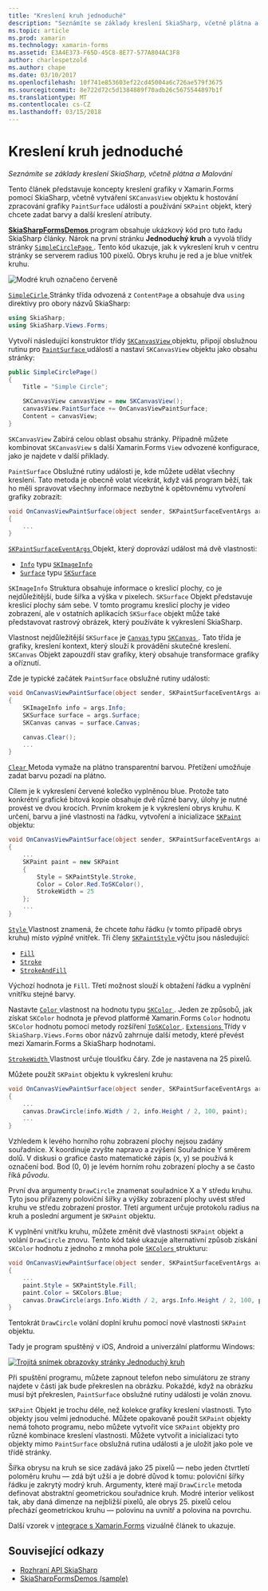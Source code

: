 ```yaml
---
title: "Kreslení kruh jednoduché"
description: "Seznámíte se základy kreslení SkiaSharp, včetně plátna a Malování"
ms.topic: article
ms.prod: xamarin
ms.technology: xamarin-forms
ms.assetid: E3A4E373-F65D-45C8-8E77-577A804AC3F8
author: charlespetzold
ms.author: chape
ms.date: 03/10/2017
ms.openlocfilehash: 10f741e853603ef22cd45004a6c726ae579f3675
ms.sourcegitcommit: 8e722d72c5d1384889f70adb26c5675544897b1f
ms.translationtype: MT
ms.contentlocale: cs-CZ
ms.lasthandoff: 03/15/2018
---
```

# <a name="drawing-a-simple-circle"></a>Kreslení kruh jednoduché

_Seznámíte se základy kreslení SkiaSharp, včetně plátna a Malování_

Tento článek představuje koncepty kreslení grafiky v Xamarin.Forms pomocí SkiaSharp, včetně vytváření `SKCanvasView` objektu k hostování zpracování grafiky `PaintSurface` událostí a používání `SKPaint` objekt, který chcete zadat barvy a další kreslení atributy.

[ **SkiaSharpFormsDemos** ](https://developer.xamarin.com/samples/xamarin-forms/SkiaSharpForms/SkiaSharpFormsDemos/) program obsahuje ukázkový kód pro tuto řadu SkiaSharp články. Nárok na první stránku **Jednoduchý kruh** a vyvolá třídy stránky [ `SimpleCirclePage` ](https://github.com/xamarin/xamarin-forms-samples/blob/master/SkiaSharpForms/SkiaSharpFormsDemos/SkiaSharpFormsDemos/SkiaSharpFormsDemos/Basics/SimpleCirclePage.cs). Tento kód ukazuje, jak k vykreslení kruh v centru stránky se serverem radius 100 pixelů. Obrys kruhu je red a je blue vnitřek kruhu.

![](circle-images/circleexample.png "Modré kruh označeno červeně")

[ `SimpleCirle` ](https://github.com/xamarin/xamarin-forms-samples/blob/master/SkiaSharpForms/SkiaSharpFormsDemos/SkiaSharpFormsDemos/SkiaSharpFormsDemos/Basics/SimpleCirclePage.cs) Stránky třída odvozená z `ContentPage` a obsahuje dva `using` direktivy pro obory názvů SkiaSharp:

```csharp
using SkiaSharp;
using SkiaSharp.Views.Forms;
```

Vytvoří následující konstruktor třídy [ `SKCanvasView` ](https://developer.xamarin.com/api/type/SkiaSharp.Views.Forms.SKCanvasView/) objektu, připojí obslužnou rutinu pro [ `PaintSurface` ](https://developer.xamarin.com/api/event/SkiaSharp.Views.Forms.SKCanvasView.PaintSurface/) událostí a nastaví `SKCanvasView` objektu jako obsahu stránky:

```csharp
public SimpleCirclePage()
{
    Title = "Simple Circle";

    SKCanvasView canvasView = new SKCanvasView();
    canvasView.PaintSurface += OnCanvasViewPaintSurface;
    Content = canvasView;
}
```

`SKCanvasView` Zabírá celou oblast obsahu stránky. Případně můžete kombinovat `SKCanvasView` s další Xamarin.Forms `View` odvozené konfigurace, jako je najdete v další příklady.

`PaintSurface` Obslužné rutiny události je, kde můžete udělat všechny kreslení. Tato metoda je obecně volat vícekrát, když váš program běží, tak ho měli spravovat všechny informace nezbytné k opětovnému vytvoření grafiky zobrazit:

```csharp
void OnCanvasViewPaintSurface(object sender, SKPaintSurfaceEventArgs args)
{
    ...
}

```

[ `SKPaintSurfaceEventArgs` ](https://developer.xamarin.com/api/type/SkiaSharp.Views.Forms.SKPaintSurfaceEventArgs/) Objekt, který doprovází událost má dvě vlastnosti:

- [`Info`](https://developer.xamarin.com/api/property/SkiaSharp.Views.Forms.SKPaintSurfaceEventArgs.Info/) typu [`SKImageInfo`](https://developer.xamarin.com/api/type/SkiaSharp.SKImageInfo/)
- [`Surface`](https://developer.xamarin.com/api/property/SkiaSharp.Views.Forms.SKPaintSurfaceEventArgs.Surface/) typu [`SKSurface`](https://developer.xamarin.com/api/type/SkiaSharp.SKSurface/)

`SKImageInfo` Struktura obsahuje informace o kreslicí plochy, co je nejdůležitější, bude šířka a výška v pixelech. `SKSurface` Objekt představuje kreslicí plochy sám sebe. V tomto programu kreslicí plochy je video zobrazení, ale v ostatních aplikacích `SKSurface` objekt může také představovat rastrový obrázek, který používáte k vykreslení SkiaSharp.

Vlastnost nejdůležitější `SKSurface` je [ `Canvas` ](https://developer.xamarin.com/api/property/SkiaSharp.SKSurface.Canvas/) typu [ `SKCanvas` ](https://developer.xamarin.com/api/type/SkiaSharp.SKCanvas/). Tato třída je grafiky, kreslení kontext, který slouží k provádění skutečné kreslení. `SKCanvas` Objekt zapouzdří stav grafiky, který obsahuje transformace grafiky a oříznutí.

Zde je typické začátek `PaintSurface` obslužné rutiny události:

```csharp
void OnCanvasViewPaintSurface(object sender, SKPaintSurfaceEventArgs args)
{
    SKImageInfo info = args.Info;
    SKSurface surface = args.Surface;
    SKCanvas canvas = surface.Canvas;

    canvas.Clear();
    ...
}

```

[ `Clear` ](https://developer.xamarin.com/api/member/SkiaSharp.SKCanvas.Clear()/) Metoda vymaže na plátno transparentní barvou. Přetížení umožňuje zadat barvu pozadí na plátno.

Cílem je k vykreslení červené kolečko vyplněnou blue. Protože tato konkrétní grafické bitová kopie obsahuje dvě různé barvy, úlohy je nutné provést ve dvou krocích. Prvním krokem je k vykreslení obrys kruhu. K určení, barvu a jiné vlastnosti na řádku, vytvoření a inicializace [ `SKPaint` ](https://developer.xamarin.com/api/type/SkiaSharp.SKPaint/) objektu:

```csharp
void OnCanvasViewPaintSurface(object sender, SKPaintSurfaceEventArgs args)
{
    ...
    SKPaint paint = new SKPaint
    {
        Style = SKPaintStyle.Stroke,
        Color = Color.Red.ToSKColor(),
        StrokeWidth = 25
    };
    ...
}
```

[ `Style` ](https://developer.xamarin.com/api/property/SkiaSharp.SKPaint.Style/) Vlastnost znamená, že chcete *tahu* řádku (v tomto případě obrys kruhu) místo *výplně* vnitřek. Tři členy [ `SKPaintStyle` ](https://developer.xamarin.com/api/type/SkiaSharp.SKPaintStyle/) výčtu jsou následující:

- [`Fill`](https://developer.xamarin.com/api/field/SkiaSharp.SKPaintStyle.Fill/)
- [`Stroke`](https://developer.xamarin.com/api/field/SkiaSharp.SKPaintStyle.Stroke/)
- [`StrokeAndFill`](https://developer.xamarin.com/api/field/SkiaSharp.SKPaintStyle.StrokeAndFill/)

Výchozí hodnota je `Fill`. Třetí možnost slouží k obtažení řádku a vyplnění vnitřku stejné barvy.

Nastavte [ `Color` ](https://developer.xamarin.com/api/property/SkiaSharp.SKPaint.Color/) vlastnost na hodnotu typu [ `SKColor` ](https://developer.xamarin.com/api/type/SkiaSharp.SKColor/). Jeden ze způsobů, jak získat `SKColor` hodnota je převod platformě Xamarin.Forms `Color` hodnotu `SKColor` hodnotu pomocí metody rozšíření [ `ToSKColor` ](https://developer.xamarin.com/api/member/SkiaSharp.Views.Forms.Extensions.ToSKColor/p/Xamarin.Forms.Color/). [ `Extensions` ](https://developer.xamarin.com/api/type/SkiaSharp.Views.Forms.Extensions/) Třídy v `SkiaSharp.Views.Forms` obor názvů zahrnuje další metody, které převést mezi Xamarin.Forms a SkiaSharp hodnotami.

[ `StrokeWidth` ](https://developer.xamarin.com/api/property/SkiaSharp.SKPaint.StrokeWidth/) Vlastnost určuje tloušťku čáry. Zde je nastavena na 25 pixelů.

Můžete použít `SKPaint` objektu k vykreslení kruhu:

```csharp
void OnCanvasViewPaintSurface(object sender, SKPaintSurfaceEventArgs args)
{
    ...
    canvas.DrawCircle(info.Width / 2, info.Height / 2, 100, paint);
    ...
}
```

Vzhledem k levého horního rohu zobrazení plochy nejsou zadány souřadnice. X koordinuje zvyšte napravo a zvýšení Souřadnice Y směrem dolů. V diskusi o grafice často matematické zápis (x, y) se používá k označení bod. Bod (0, 0) je levém horním rohu zobrazení plochy a se často říká *původu*.

První dva argumenty `DrawCircle` znamenat souřadnice X a Y středu kruhu. Tyto jsou přiřazeny poloviční šířky a výšky zobrazení plochy uvést střed kruhu ve středu zobrazení prostor. Třetí argument určuje protokolu radius na kruh a poslední argument je `SKPaint` objektu.

K vyplnění vnitřku kruhu, můžete změnit dvě vlastnosti `SKPaint` objekt a volání `DrawCircle` znovu. Tento kód také ukazuje alternativní způsob získání `SKColor` hodnotu z jednoho z mnoha pole [ `SKColors` ](https://developer.xamarin.com/api/type/SkiaSharp.SKColors/) strukturu:

```csharp
void OnCanvasViewPaintSurface(object sender, SKPaintSurfaceEventArgs args)
{
    ...
    paint.Style = SKPaintStyle.Fill;
    paint.Color = SKColors.Blue;
    canvas.DrawCircle(args.Info.Width / 2, args.Info.Height / 2, 100, paint);
}
```
Tentokrát `DrawCircle` volání doplní kruhu pomocí nové vlastnosti `SKPaint` objektu.

Tady je program spuštěný v iOS, Android a univerzální platformu Windows:

[![](circle-images/simplecircle-small.png "Trojitá snímek obrazovky stránky Jednoduchý kruh")](circle-images/simplecircle-large.png#lightbox "Trojitá snímek obrazovky stránky jednoduché kruhu.")

Při spuštění programu, můžete zapnout telefon nebo simulátoru ze strany najdete v části jak bude překreslen na obrázku. Pokaždé, když na obrázku musí být překreslen, `PaintSurface` obslužné rutiny události je volán znovu.

`SKPaint` Objekt je trochu déle, než kolekce grafiky kreslení vlastnosti. Tyto objekty jsou velmi jednoduché. Můžete opakovaně použít `SKPaint` objekty nemá tohoto programu, nebo můžete vytvořit více `SKPaint` objekty pro různé kombinace kreslení vlastnosti. Můžete vytvořit a inicializaci tyto objekty mimo `PaintSurface` obslužná rutina události a je uložit jako pole ve třídě stránky.

Šířka obrysu na kruh se sice zadává jako 25 pixelů &mdash; nebo jeden čtvrtletí poloměru kruhu &mdash; zdá být užší a je dobré důvod k tomu: poloviční šířky řádku je zakrytý modrý kruh. Argumenty, které mají `DrawCircle` metoda definovat abstraktní geometrickou souřadnice kruh. Modré interior velikost tak, aby daná dimenze na nejbližší pixelů, ale obrys 25. pixelů celou přechází geometrickou kruhu &mdash; polovinu na uvnitř a polovina na povrchu.

Další vzorek v [integrace s Xamarin.Forms](~/xamarin-forms/user-interface/graphics/skiasharp/basics/integration.md) vizuálně článek to ukazuje.


## <a name="related-links"></a>Související odkazy

- [Rozhraní API SkiaSharp](https://developer.xamarin.com/api/root/SkiaSharp/)
- [SkiaSharpFormsDemos (sample)](https://developer.xamarin.com/samples/xamarin-forms/SkiaSharpForms/SkiaSharpFormsDemos/)

